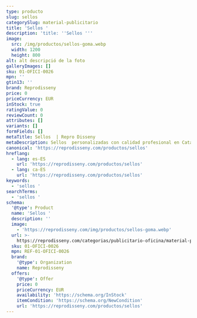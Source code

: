```yaml
---
type: producto
slug: sellos
categorySlug: material-publicitario
title: 'Sellos '
description: 'title: ''Sellos '''
image:
  src: /img/productos/sellos-goma.webp
  width: 1200
  height: 800
alt: alt descripció de la foto
galleryImages: []
sku: 01-OFICI-0026
mpn: ''
gtin13: ''
brand: Reprodisseny
price: 0
priceCurrency: EUR
inStock: true
ratingValue: 0
reviewCount: 0
attributes: []
variants: []
formFields: []
metaTitle: Sellos  | Repro Disseny
metaDescription: Sellos  personalizadas con calidad profesional en Cataluña.
canonical: 'https://reprodisseny.com/productos/sellos'
hreflang:
  - lang: es-ES
    url: 'https://reprodisseny.com/productos/sellos'
  - lang: ca-ES
    url: 'https://reprodisseny.com/productos/sellos'
keywords:
  - 'sellos '
searchTerms:
  - 'sellos '
schema:
  '@type': Product
  name: 'Sellos '
  description: ''
  image:
    - 'https://reprodisseny.com/img/productos/sellos-goma.webp'
  url: >-
    https://reprodisseny.com/categorias/publicitario-oficina/material-publicitario/sellos
  sku: 01-OFICI-0026
  mpn: REF-01-OFICI-0026
  brand:
    '@type': Organization
    name: Reprodisseny
  offers:
    '@type': Offer
    price: 0
    priceCurrency: EUR
    availability: 'https://schema.org/InStock'
    itemCondition: 'https://schema.org/NewCondition'
    url: 'https://reprodisseny.com/productos/sellos'
---
```


